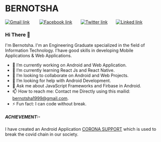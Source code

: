 # BERNOTSHA 

[![Gmail link](https://cdn4.iconfinder.com/data/icons/32_Pixel_Social_Media_Icons_by_leslienayibe/gmail.png)](mailto:bernotsha1999@gmail.com) &nbsp; &nbsp;&nbsp;&nbsp;&nbsp;
[![Facebook link](https://cdn4.iconfinder.com/data/icons/32_Pixel_Social_Media_Icons_by_leslienayibe/facebook.png)](https://www.facebook.com/shak.sha.58) &nbsp;&nbsp;&nbsp;&nbsp;&nbsp;
[![Twitter link](https://github.com/paulrobertlloyd/socialmediaicons/blob/main/twitter-32x32.png?raw=true)](https://twitter.com/Bernotsha5) &nbsp;&nbsp;&nbsp;&nbsp;&nbsp;
[![Linked link](https://github.com/paulrobertlloyd/socialmediaicons/blob/main/linkedin-32x32.png?raw=true)](https://www.linkedin.com/in/bernotsha-s-6984a2194)

### Hi There :wave:
 I'm Bernotsha. I'm an Engineering Graduate specialized in the field of Information Technology. I'have good skills in developing Mobile Applications & Web Applications.
- 🔭 I’m currently working on Android and Web Application.
- 🌱 I’m currently learning React Js and React Native.
- 👯 I’m looking to collaborate on Android and Web Projects.
- 🤔 I’m looking for help with Android Development.
- 💬 Ask me about JavaScript Frameworks and Firbase in Android.
- 📫 How to reach me: Contact me Directly using this mailid: [bernotsha1999@gmail.com](mailto:bernotsha1999@gmail.com).
- ⚡ Fun fact: I can code without break.

##### ACHIEVEMENT:-
I have created an Android Application [CORONA SUPPORT](https://www.thesonagroup.com/blog/corona-scan-and-corona-support-innovative-apps-by-sona-college-of-technology-and-vee-technologies-to-tackle-covid-19.html) which is used to break the covid chain in our society.

